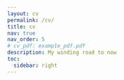 ```yaml
---
layout: cv
permalink: /cv/
title: cv
nav: true
nav_order: 5
# cv_pdf: example_pdf.pdf
description: My winding road to now
toc:
  sidebar: right
---
```

